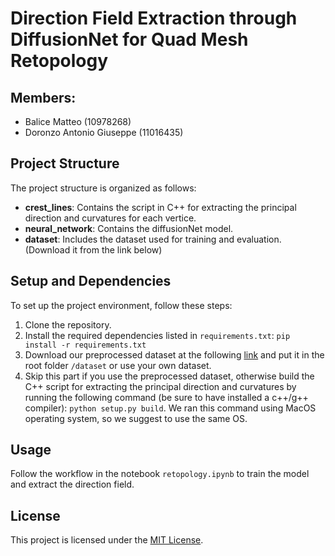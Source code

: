 # Direction Field Extraction through DiffusionNet for Quad Mesh Retopology

## Members:
- Balice Matteo (10978268)
- Doronzo Antonio Giuseppe (11016435)


## Project Structure
The project structure is organized as follows:

- **crest_lines**: Contains the script in C++ for extracting the principal direction and curvatures for each vertice.
- **neural_network**: Contains the diffusionNet model.
- **dataset**: Includes the dataset used for training and evaluation. (Download it from the link below)

## Setup and Dependencies
To set up the project environment, follow these steps:
1. Clone the repository.
2. Install the required dependencies listed in `requirements.txt`:
  ```pip install -r requirements.txt```
4. Download our preprocessed dataset at the following [link](https://polimi365-my.sharepoint.com/:u:/g/personal/10978268_polimi_it/EdHy8Ij3NSpPmQh7nrogHWYB7OizNwVeL_f_Vt6rfnmYbA?e=LtZy1c) and put it in the root folder `/dataset` or use your own dataset.
5. Skip this part if you use the preprocessed dataset, otherwise build the C++ script for extracting the principal direction and curvatures by running the following command (be sure to have installed a c++/g++ compiler):
  ```python setup.py build```. We ran this command using MacOS operating system, so we suggest to use the same OS.

## Usage
Follow the workflow in the notebook `retopology.ipynb` to train the model and extract the direction field.

## License
This project is licensed under the [MIT License](LICENSE).
